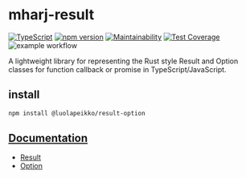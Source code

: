 # mharj-result

[![TypeScript](https://badges.frapsoft.com/typescript/code/typescript.svg?v=101)](https://github.com/ellerbrock/typescript-badges/)
[![npm version](https://badge.fury.io/js/@luolapeikko%2Fresult-option.svg)](https://badge.fury.io/js/@luolapeikko%2Fresult-option)
[![Maintainability](https://api.codeclimate.com/v1/badges/55587cd1f87e61ede4fc/maintainability)](https://codeclimate.com/github/luolapeikko/result-option/maintainability)
[![Test Coverage](https://api.codeclimate.com/v1/badges/55587cd1f87e61ede4fc/test_coverage)](https://codeclimate.com/github/luolapeikko/result-option/test_coverage)
![example workflow](https://github.com/luolapeikko/result-option/actions/workflows/main.yml/badge.svg)

A lightweight library for representing the Rust style Result and Option classes for function callback or promise in TypeScript/JavaScript.

## install

```bash
npm install @luolapeikko/result-option
```

## [Documentation](https://luolapeikko.github.io/result-option/)
- [Result](https://luolapeikko.github.io/result-option/types/Result.html)
- [Option](https://luolapeikko.github.io/result-option/types/Option.html)
